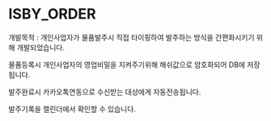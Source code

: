 # ISBY_ORDER

개발목적 : 개인사업자가 물품발주시 직접 타이핑하여 발주하는 방식을 간편화시키기 위해 개발되었습니다.


물품등록시 개인사업자의 영업비밀을 지켜주기위해 해쉬값으로 암호화되어 DB에 저장됩니다.

발주완료시 카카오톡연동으로 수신받는 대상에게 자동전송됩니다.

발주기록을 캘린더에서 확인할 수 있습니다.
